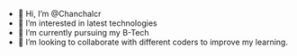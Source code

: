 - 👋 Hi, I’m @Chanchalcr
- 👀 I’m interested in latest technologies
- 🌱 I’m currently pursuing my B-Tech
- 💞️ I’m looking to collaborate with different coders to improve my learning.


<!---
Chanchalcr/Chanchalcr is a ✨ special ✨ repository because its `README.md` (this file) appears on your GitHub profile.
You can click the Preview link to take a look at your changes.
--->
